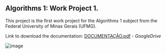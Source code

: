 ## Algorithms 1: Work Project 1.

This project is the first work project for the Algorithms 1 subject from the Federal University of Minas Gerais (UFMG).

Link to download the documentation: 
[DOCUMENTAÇÃO.pdf](https://docs.google.com/uc?export=download&id=1kj7V-5nTTEzElcaB4AF6_c2v1T14DLk8) - _GoogleDrive_

![image](https://user-images.githubusercontent.com/84547699/199286031-dc75c2db-d8f0-4d93-b523-acab286dbe09.png)
